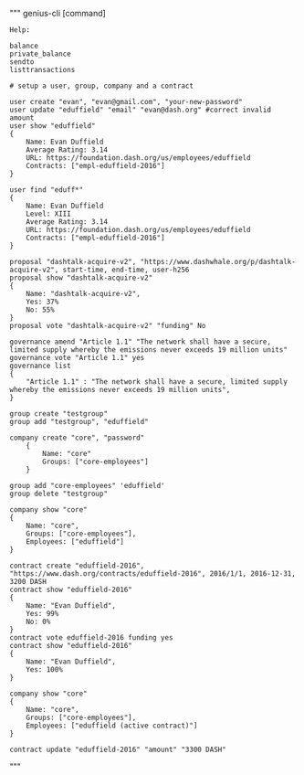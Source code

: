 """
	genius-cli [command] 

	Help:

	balance
	private_balance
	sendto
	listtransactions

	# setup a user, group, company and a contract

	user create "evan", "evan@gmail.com", "your-new-password"
	user update "eduffield" "email" "evan@dash.org" #correct invalid amount
	user show "eduffield"
	{
		Name: Evan Duffield
		Average Rating: 3.14
		URL: https://foundation.dash.org/us/employees/eduffield
		Contracts: ["empl-eduffield-2016"]
	}

	user find "eduff*"
	{
		Name: Evan Duffield
		Level: XIII
		Average Rating: 3.14
		URL: https://foundation.dash.org/us/employees/eduffield
		Contracts: ["empl-eduffield-2016"]
	}

	proposal "dashtalk-acquire-v2", "https://www.dashwhale.org/p/dashtalk-acquire-v2", start-time, end-time, user-h256
	proposal show "dashtalk-acquire-v2"
	{
		Name: "dashtalk-acquire-v2",
		Yes: 37%
		No: 55%
	}
	proposal vote "dashtalk-acquire-v2" "funding" No

	governance amend "Article 1.1" "The network shall have a secure, limited supply whereby the emissions never exceeds 19 million units"
	governance vote "Article 1.1" yes
	governance list
	{
		"Article 1.1" : "The network shall have a secure, limited supply whereby the emissions never exceeds 19 million units",
	}

	group create "testgroup"
	group add "testgroup", "eduffield"

	company create "core", "password"
		{
			Name: "core"
			Groups: ["core-employees"]
		}

	group add "core-employees" 'eduffield'
	group delete "testgroup"

	company show "core"
	{
		Name: "core",
		Groups: ["core-employees"],
		Employees: ["eduffield"]
	}

	contract create "eduffield-2016", "https://www.dash.org/contracts/eduffield-2016", 2016/1/1, 2016-12-31, 3200 DASH
	contract show "eduffield-2016"
	{
		Name: "Evan Duffield",
		Yes: 99%
		No: 0%
	}
	contract vote eduffield-2016 funding yes
	contract show "eduffield-2016"
	{
		Name: "Evan Duffield",
		Yes: 100%
	}

	company show "core"
	{
		Name: "core",
		Groups: ["core-employees"],
		Employees: ["eduffield (active contract)"]
	}

	contract update "eduffield-2016" "amount" "3300 DASH"

"""